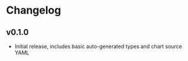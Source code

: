 # Changelog

## v0.1.0

- Initial release, includes basic auto-generated types and chart source YAML
